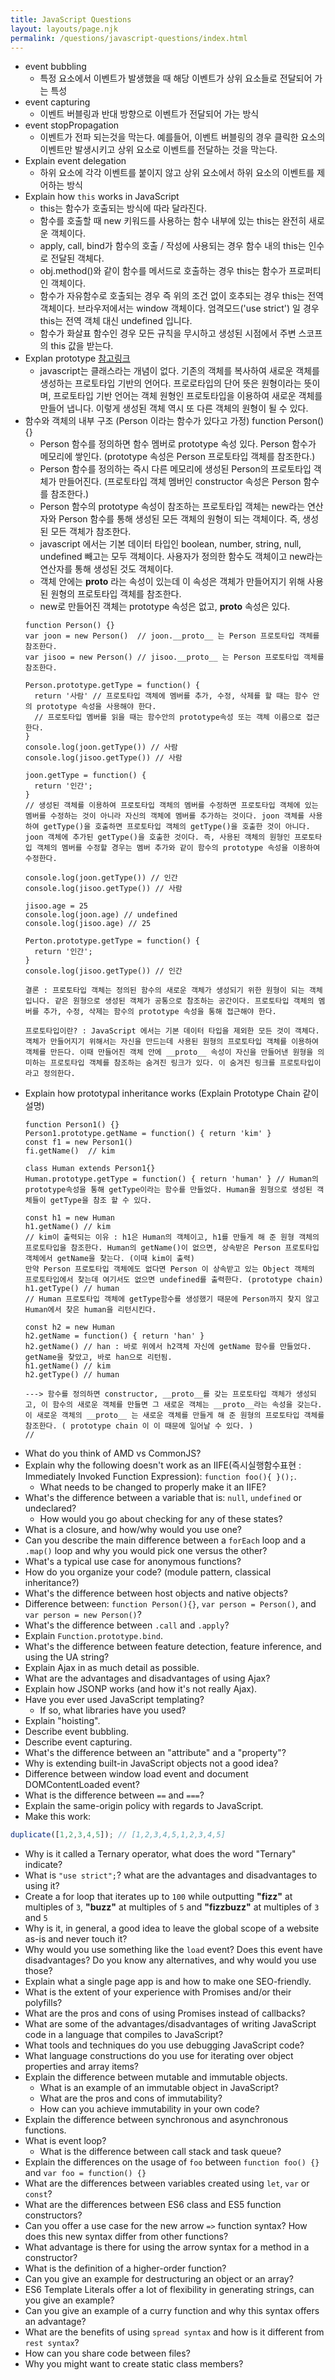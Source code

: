 ```yaml
---
title: JavaScript Questions
layout: layouts/page.njk
permalink: /questions/javascript-questions/index.html
---
```


* event bubbling
  - 특정 요소에서 이벤트가 발생했을 때 해당 이벤트가 상위 요소들로 전달되어 가는 특성
* event capturing
  - 이벤트 버블링과 반대 방향으로 이벤트가 전달되어 가는 방식
* event stopPropagation
  - 이벤트가 전파 되는것을 막는다. 예를들어, 이벤트 버블링의 경우 클릭한 요소의 이벤트만 발생시키고 상위 요소로 이벤트를 전달하는 것을 막는다.
* Explain event delegation
  - 하위 요소에 각각 이벤트를 붙이지 않고 상위 요소에서 하위 요소의 이벤트를 제어하는 방식
* Explain how `this` works in JavaScript
  - this는 함수가 호출되는 방식에 따라 달라진다.
  - 함수를 호출할 때 new 키워드를 사용하는 함수 내부에 있는 this는 완전히 새로운 객체이다.
  - apply, call, bind가 함수의 호출 / 작성에 사용되는 경우 함수 내의 this는 인수로 전달된 객체다.
  - obj.method()와 같이 함수를 메서드로 호출하는 경우 this는 함수가 프로퍼티인 객체이다.
  - 함수가 자유함수로 호출되는 경우 즉 위의 조건 없이 호추되는 경우 this는 전역 객체이다. 브라우저에서는 window 객체이다. 엄격모드('use strict') 일 경우 this는 전역 객체 대신 undefined 입니다.
  - 함수가 화살표 함수인 경우 모든 규칙을 무시하고 생성된 시점에서 주변 스코프의 this 값을 받는다.
* Explan prototype [참고링크](http://www.nextree.co.kr/p7323/)
  - javascript는 클래스라는 개념이 없다. 기존의 객체를 복사하여 새로운 객체를 생성하는 프로토타입 기반의 언어다. 프로로타입의 단어 뜻은 원형이라는 뜻이며, 프로토타입 기반 언어는 객체 원형인 프로토타입을 이용하여 새로운 객체를 만들어 냅니다. 이렇게 생성된 객체 역시 또 다른 객체의 원형이 될 수 있다.
* 함수와 객체의 내부 구조 (Person 이라는 함수가 있다고 가정)
  function Person() {}
  - Person 함수를 정의하면 함수 멤버로 prototype 속성 있다. Person 함수가 메모리에 쌓인다. (prototype 속성은 Person 프로토타입 객체를 참조한다.)
  - Person 함수를 정의하는 즉시 다른 메모리에 생성된 Person의 프로토타입 객체가 만들어진다. (프로토타입 객체 멤버인 constructor 속성은 Person 함수를 참조한다.)
  - Person 함수의 prototype 속성이 참조하는 프로토타입 객체는 new라는 연산자와 Person 함수를 통해 생성된 모든 객체의 원형이 되는 객체이다. 즉, 생성된 모든 객체가 참조한다.
  - javascript 에서는 기본 데이터 타입인 boolean, number, string, null, undefined 빼고는 모두 객체이다. 사용자가 정의한 함수도 객체이고 new라는 연산자를 통해 생성된 것도 객체이다.
  - 객체 안에는 __proto__ 라는 속성이 있는데 이 속성은 객체가 만들어지기 위해 사용된 원형의 프로토타입 객체를 참조한다.
  - new로 만들어진 객체는 prototype 속성은 없고, __proto__ 속성은 있다.
  ```
  function Person() {}
  var joon = new Person()  // joon.__proto__ 는 Person 프로토타입 객체를 참조한다.
  var jisoo = new Person() // jisoo.__proto__ 는 Person 프로토타입 객체를 참조한다.

  Person.prototype.getType = function() {
    return '사람' // 프로토타입 객체에 멤버를 추가, 수정, 삭제를 할 때는 함수 안의 prototype 속성을 사용해야 한다.
    // 프로토타입 멤버를 읽을 때는 함수안의 prototype속성 또는 객체 이름으로 접근한다.
  }
  console.log(joon.getType()) // 사람
  console.log(jisoo.getType()) // 사람
  ```
  ```
  joon.getType = function() {
    return '인간';
  }
  // 생성된 객체를 이용하여 프로토타입 객체의 멤버를 수정하면 프로토타입 객체에 있는 멤버를 수정하는 것이 아니라 자신의 객체에 멤버를 추가하는 것이다. joon 객체를 사용하여 getType()을 호출하면 프로토타입 객체의 getType()을 호출한 것이 아니다. joon 객체에 추가된 getType()을 호출한 것이다. 즉, 사용된 객체의 원형인 프로토타입 객체의 멤버를 수정할 경우는 멤버 추가와 같이 함수의 prototype 속성을 이용하여 수정한다.

  console.log(joon.getType()) // 인간
  console.log(jisoo.getType()) // 사람

  jisoo.age = 25
  console.log(joon.age) // undefined
  console.log(jisoo.age) // 25

  Perton.prototype.getType = function() {
    return '인간';
  }
  console.log(jisoo.getType()) // 인간
  ```
  ```
  결론 : 프로토타입 객체는 정의된 함수의 새로운 객체가 생성되기 위한 원형이 되는 객체입니다. 같은 원형으로 생성된 객체가 공통으로 참조하는 공간이다. 프로토타입 객체의 멤버를 추가, 수정, 삭제는 함수의 prototype 속성을 통해 접근해야 한다.

  프로토타입이란? : JavaScript 에서는 기본 데이터 타입을 제외한 모든 것이 객체다. 객체가 만들어지기 위해서는 자신을 만드는데 사용된 원형의 프로토타입 객체를 이용하여 객체를 만든다. 이때 만들어진 객체 안에 __proto__ 속성이 자신을 만들어낸 원형을 의미하는 프로토타입 객체를 참조하는 숨겨진 링크가 있다. 이 숨겨진 링크를 프로토타입이라고 정의한다.
  ```
* Explain how prototypal inheritance works (Explain Prototype Chain 같이 설명)
  ```
  function Person1() {}
  Person1.prototype.getName = function() { return 'kim' }
  const f1 = new Person1()
  fi.getName()  // kim

  class Human extends Person1{}
  Human.prototype.getType = function() { return 'human' } // Human의 prototype속성을 통해 getType이라는 함수를 만들었다. Human을 원형으로 생성된 객체들이 getType을 참조 할 수 있다.

  const h1 = new Human
  h1.getName() // kim
  // kim이 출력되는 이유 : h1은 Human의 객체이고, h1를 만들게 해 준 원형 객체의 프로토타입을 참조한다. Human의 getName()이 없으면, 상속받은 Person 프로토타입 객체에서 getName을 찾는다. (이때 kim이 출력)
  만약 Person 프로토타입 객체에도 없다면 Person 이 상속받고 있는 Object 객체의 프로토타입에서 찾는데 여기서도 없으면 undefined를 출력한다. (prototype chain)
  h1.getType() // human
  // Human 프로토타입 객체에 getType함수를 생성했기 때문에 Person까지 찾지 않고 Human에서 찾은 human을 리턴시킨다.

  const h2 = new Human
  h2.getName = function() { return 'han' }
  h2.getName() // han : 바로 위에서 h2객체 자신에 getName 함수를 만들었다. getName을 찾았고, 바로 han으로 리턴됨.
  h1.getName() // kim
  h2.getType() // human

  ---> 함수를 정의하면 constructor, __proto__를 갖는 프로토타입 객체가 생성되고, 이 함수의 새로운 객체를 만들면 그 새로운 객체는 __proto__라는 속성을 갖는다. 이 새로운 객체의 __proto__ 는 새로운 객체를 만들게 해 준 원형의 프로토타입 객체를 참조한다. ( prototype chain 이 이 때문에 일어날 수 있다. )
  // 
  ```
* What do you think of AMD vs CommonJS?
* Explain why the following doesn't work as an IIFE(즉시실행함수표현 : Immediately Invoked Function Expression): `function foo(){ }();`.
  * What needs to be changed to properly make it an IIFE?
* What's the difference between a variable that is: `null`, `undefined` or undeclared?
  * How would you go about checking for any of these states?
* What is a closure, and how/why would you use one?
* Can you describe the main difference between a `forEach` loop and a `.map()` loop and why you would pick one versus the other?
* What's a typical use case for anonymous functions?
* How do you organize your code? (module pattern, classical inheritance?)
* What's the difference between host objects and native objects?
* Difference between: `function Person(){}`, `var person = Person()`, and `var person = new Person()`?
* What's the difference between `.call` and `.apply`?
* Explain `Function.prototype.bind`.
* What's the difference between feature detection, feature inference, and using the UA string?
* Explain Ajax in as much detail as possible.
* What are the advantages and disadvantages of using Ajax?
* Explain how JSONP works (and how it's not really Ajax).
* Have you ever used JavaScript templating?
  * If so, what libraries have you used?
* Explain "hoisting".
* Describe event bubbling.
* Describe event capturing.
* What's the difference between an "attribute" and a "property"?
* Why is extending built-in JavaScript objects not a good idea?
* Difference between window load event and document DOMContentLoaded event?
* What is the difference between `==` and `===`?
* Explain the same-origin policy with regards to JavaScript.
* Make this work:
```javascript
duplicate([1,2,3,4,5]); // [1,2,3,4,5,1,2,3,4,5]
```
* Why is it called a Ternary operator, what does the word "Ternary" indicate?
* What is `"use strict";`? what are the advantages and disadvantages to using it?
* Create a for loop that iterates up to `100` while outputting **"fizz"** at multiples of `3`, **"buzz"** at multiples of `5` and **"fizzbuzz"** at multiples of `3` and `5`
* Why is it, in general, a good idea to leave the global scope of a website as-is and never touch it?
* Why would you use something like the `load` event? Does this event have disadvantages? Do you know any alternatives, and why would you use those?
* Explain what a single page app is and how to make one SEO-friendly.
* What is the extent of your experience with Promises and/or their polyfills?
* What are the pros and cons of using Promises instead of callbacks?
* What are some of the advantages/disadvantages of writing JavaScript code in a language that compiles to JavaScript?
* What tools and techniques do you use debugging JavaScript code?
* What language constructions do you use for iterating over object properties and array items?
* Explain the difference between mutable and immutable objects.
  * What is an example of an immutable object in JavaScript?
  * What are the pros and cons of immutability?
  * How can you achieve immutability in your own code?
* Explain the difference between synchronous and asynchronous functions.
* What is event loop?
  * What is the difference between call stack and task queue?
* Explain the differences on the usage of `foo` between `function foo() {}` and `var foo = function() {}`
* What are the differences between variables created using `let`, `var` or `const`?
* What are the differences between ES6 class and ES5 function constructors?
* Can you offer a use case for the new arrow `=>` function syntax? How does this new syntax differ from other functions?
* What advantage is there for using the arrow syntax for a method in a constructor?
* What is the definition of a higher-order function?
* Can you give an example for destructuring an object or an array?
* ES6 Template Literals offer a lot of flexibility in generating strings, can you give an example?
* Can you give an example of a curry function and why this syntax offers an advantage?
* What are the benefits of using `spread syntax` and how is it different from `rest syntax`?
* How can you share code between files?
* Why you might want to create static class members?
